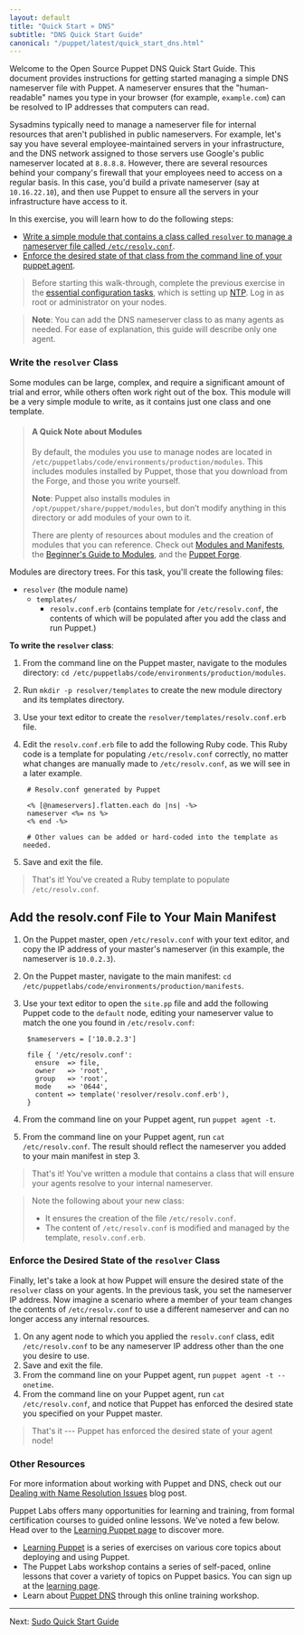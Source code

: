 ```yaml
---
layout: default
title: "Quick Start » DNS"
subtitle: "DNS Quick Start Guide"
canonical: "/puppet/latest/quick_start_dns.html"
---
```


[downloads]: http://info.puppetlabs.com/download-pe.html
[sys_req]: ./install_system_requirements.html
[agent_install]: ./install_agents.html
[install_overview]: ./install_basic.html

Welcome to the Open Source Puppet DNS Quick Start Guide. This document provides instructions for getting started managing a simple DNS nameserver file with Puppet. A nameserver ensures that the "human-readable" names you type in your browser (for example, `example.com`) can be resolved to IP addresses that computers can read.

Sysadmins typically need to manage a nameserver file for internal resources that aren't published in public nameservers. For example, let's say you have several employee-maintained servers in your infrastructure, and the DNS network assigned to those servers use Google's public nameserver located at `8.8.8.8`. However, there are several resources behind your company's firewall that your employees need to access on a regular basis. In this case, you'd build a private nameserver (say at `10.16.22.10`), and then use Puppet to ensure all the servers in your infrastructure have access to it.

 In this exercise, you will learn how to do the following steps: 

* [Write a simple module that contains a class called `resolver` to manage a nameserver file called `/etc/resolv.conf`](#write-the-resolver-class).
* [Enforce the desired state of that class from the command line of your puppet agent](#enforce-the-desired-state-of-the-resolver-class).

> Before starting this walk-through, complete the previous exercise in the [essential configuration tasks](./quick_start_essential_config.html), which is setting up [NTP](./quick_start_ntp). Log in as root or administrator on your nodes.

>**Note**: You can add the DNS nameserver class to as many agents as needed. For ease of explanation, this guide will describe only one agent.

### Write the `resolver` Class

Some modules can be large, complex, and require a significant amount of trial and error, while others often work right out of the box. This module will be a very simple module to write, as it contains just one class and one template.

> #### A Quick Note about Modules
>
>By default, the modules you use to manage nodes are located in `/etc/puppetlabs/code/environments/production/modules`. This includes modules installed by Puppet, those that you download from the Forge, and those you write yourself.
>
>**Note**: Puppet also installs modules in `/opt/puppet/share/puppet/modules`, but don’t modify anything in this directory or add modules of your own to it.
>
>There are plenty of resources about modules and the creation of modules that you can reference. Check out [Modules and Manifests](./puppet_modules_manifests.html), the [Beginner's Guide to Modules](/guides/module_guides/bgtm.html), and the [Puppet Forge](https://forge.puppetlabs.com/).

Modules are directory trees. For this task, you'll create the following files:

 - `resolver` (the module name)
   - `templates/`
      - `resolv.conf.erb` (contains template for `/etc/resolv.conf`, the contents of which will be populated after you add the class and run Puppet.)

**To write the `resolver` class**:

1. From the command line on the Puppet master, navigate to the modules directory: `cd /etc/puppetlabs/code/environments/production/modules`.

2. Run `mkdir -p resolver/templates` to create the new module directory and its templates directory.

3. Use your text editor to create the `resolver/templates/resolv.conf.erb` file.

4. Edit the `resolv.conf.erb` file to add the following Ruby code. This Ruby code is a template for populating `/etc/resolv.conf` correctly, no matter what changes are manually made to `/etc/resolv.conf`, as we will see in a later example.

        # Resolv.conf generated by Puppet

        <% [@nameservers].flatten.each do |ns| -%>
        nameserver <%= ns %>
        <% end -%>

        # Other values can be added or hard-coded into the template as needed.

5. Save and exit the file.

> That's it! You've created a Ruby template to populate `/etc/resolv.conf`.

## Add the resolv.conf File to Your Main Manifest

1. On the Puppet master, open `/etc/resolv.conf` with your text editor, and copy the IP address of your master's nameserver (in this example, the nameserver is `10.0.2.3`).

2. On the Puppet master, navigate to the main manifest: `cd /etc/puppetlabs/code/environments/production/manifests`.
3. Use your text editor to open the `site.pp` file and add the following Puppet code to the `default` node, editing your nameserver value to match the one you found in `/etc/resolv.conf`:

        $nameservers = ['10.0.2.3']
        
        file { '/etc/resolv.conf':
          ensure  => file,
          owner   => 'root',
          group   => 'root',
          mode    => '0644',
          content => template('resolver/resolv.conf.erb'),
        }
      
4. From the command line on your Puppet agent, run `puppet agent -t`.
5. From the command line on your Puppet agent, run `cat /etc/resolv.conf`. The result should reflect the nameserver you added to your main manifest in step 3.

> That's it! You've written a module that contains a class that will ensure your agents resolve to your internal nameserver. 

> Note the following about your new class:
>
> * It ensures the creation of the file `/etc/resolv.conf`.
> * The content of `/etc/resolv.conf` is modified and managed by the template, `resolv.conf.erb`. 

### Enforce the Desired State of the `resolver` Class

Finally, let's take a look at how Puppet will ensure the desired state of the `resolver` class on your agents. In the previous task, you set the nameserver IP address. Now imagine a scenario where a member of your team changes the contents of `/etc/resolv.conf` to use a different nameserver and can no longer access any internal resources.

1. On any agent node to which you applied the `resolv.conf` class, edit `/etc/resolv.conf` to be any  nameserver IP address other than the one you desire to use.
2. Save and exit the file.
3. From the command line on your Puppet agent, run `puppet agent -t --onetime`.
4. From the command line on your Puppet agent, run `cat /etc/resolv.conf`, and notice that Puppet has enforced the desired state you specified on your Puppet master.

> That's it --- Puppet has enforced the desired state of your agent node!

### Other Resources

For more information about working with Puppet and DNS, check out our [Dealing with Name Resolution Issues](http://puppetlabs.com/blog/resolving-dns-issues) blog post.

Puppet Labs offers many opportunities for learning and training, from formal certification courses to guided online lessons. We've noted a few below. Head over to the [Learning Puppet page](https://puppetlabs.com/learn) to discover more.

* [Learning Puppet](http://docs.puppetlabs.com/learning/) is a series of exercises on various core topics about deploying and using Puppet.
* The Puppet Labs workshop contains a series of self-paced, online lessons that cover a variety of topics on Puppet basics. You can sign up at the [learning page](https://puppetlabs.com/learn).
* Learn about [Puppet DNS](https://puppetlabs.com/learn/puppet-dns) through this online training workshop.

----------

Next: [Sudo Quick Start Guide](./quick_start_sudo.html)
